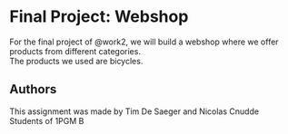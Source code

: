 # Final Project: Webshop

For the final project of @work2, we will build a webshop where we offer products from different categories.  
The products we used are bicycles.

## Authors

This assignment was made by Tim De Saeger and Nicolas Cnudde  
Students of 1PGM B